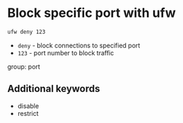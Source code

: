 # Block specific port with ufw

```bash
ufw deny 123
```

- `deny` - block connections to specified port
- `123` - port number to block traffic

group: port


## Additional keywords
- disable
- restrict
